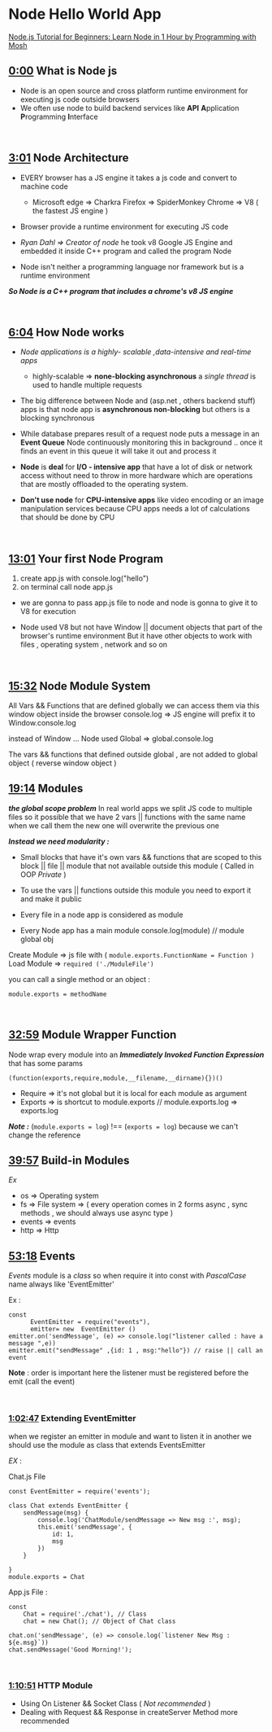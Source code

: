 
# Node Hello World App
[Node.js Tutorial for Beginners: Learn Node in 1 Hour  by Programming with Mosh ](https://www.youtube.com/watch?v=TlB_eWDSMt4)

## [0:00](https://youtu.be/TlB_eWDSMt4) What is Node js
- Node is an open source and cross platform runtime environment for executing js code outside browsers 
- We often use node to build backend services like **API** **A**pplication **P**rogramming **I**nterface 

<br>

## [3:01](https://youtu.be/TlB_eWDSMt4?t=181) Node Architecture

- EVERY browser has a JS engine  it takes a js code  and convert to machine code
  - Microsoft edge =>  Charkra 
   Firefox  => SpiderMonkey 
   Chrome => V8 ( the fastest  JS engine )

- Browser provide a runtime environment for executing  JS code 

- *Ryan Dahl => Creator of node* 
   he took v8  Google JS  Engine  and embedded it inside C++ program and called the program Node 
 - Node isn't neither  a programming language nor framework but is a runtime environment  

***So Node is a C++  program that includes a chrome's v8 JS engine***
 
<br/>

## [6:04](https://youtu.be/TlB_eWDSMt4?t=364) How Node works 

- *Node applications is a highly- scalable ,data-intensive and real-time apps*

  -  highly-scalable => **none-blocking asynchronous**
a *single thread*  is used to handle multiple requests 

- The big difference between Node and (asp.net  , others backend stuff) apps  is that node app is **asynchronous  non-blocking** but others is a blocking synchronous 

- While database prepares result of a request  node puts a message in an **Event Queue** 
Node continuously monitoring this in background .. once it finds an event in this queue it will take it out and process it 

- **Node** is **deal** for **I/O - intensive app** that have a lot of disk or network access without need to throw in more hardware which are operations that are mostly offloaded to the operating system.
- **Don't use node** for **CPU-intensive apps** like video encoding or an image manipulation services  because CPU apps needs a lot of calculations that should be done by CPU 

<br/>

## [13:01](https://youtu.be/TlB_eWDSMt4?t=781) Your first Node Program 
1. create app.js with console.log("hello") 
2. on terminal call node app.js 

- we are gonna to pass app.js file to node and node is gonna to give it to V8 for execution

- Node used V8 but not have Window || document  objects that  part of the browser's  runtime environment 
But it have other objects to  work with files , operating system , network and so on


<br/>

## [15:32](https://youtu.be/TlB_eWDSMt4?t=925) Node Module System


All Vars && Functions that are defined globally we can access them via this window object  inside the browser
console.log => JS engine will prefix it to Window.console.log 

instead of Window ...  Node used Global => global.console.log 

The vars && functions that defined outside  global , are not added to global object ( reverse  window object )

## [19:14](https://youtu.be/TlB_eWDSMt4?t=1154) Modules

***the global scope problem*** 
In real world apps we split JS code to multiple files so it possible that we have 2 vars || functions with the same name 
when we call them the new one will overwrite the previous one

***Instead we need modularity :***
 - Small blocks that have it's own vars && functions that are scoped to this block || file || module  that not available outside this module ( Called in OOP *Private* )

- To use the vars || functions outside this module you need to export it and make it public
- Every file in a node app is considered as module
- Every Node app has a main module console.log(module) // module global obj

Create Module => js file with  ( `module.exports.FunctionName = Function )`
Load Module  => `required ('./ModuleFile')`

you can call a single method or an object :

    module.exports = methodName

<br/>

## [32:59](https://youtu.be/TlB_eWDSMt4?t=1979) Module Wrapper Function

Node wrap every module into an  ***Immediately Invoked Function Expression*** that has some params 

    (function(exports,require,module,__filename,__dirname){})()

 - Require => it's not global but it is local for each module as argument 
- Exports => is shortcut to module.exports  //  module.exports.log => exports.log

***Note :*** (`module.exports = log`)  !== (`exports = log`) because we can't change the reference


## [39:57](https://youtu.be/TlB_eWDSMt4?t=2397) Build-in Modules
*Ex*
 - os => Operating system
 - fs => File system => ( every operation comes in 2 forms async , sync
   methods , we should  always use async type  )
 - events => events
 - http => Http

## [53:18](https://youtu.be/TlB_eWDSMt4?t=3198) Events 
 *Events* module is a *class*  so when require it into const with *PascalCase*  name always like 'EventEmitter'
 
 Ex :
  

    const 
	      EventEmitter = require("events"),
	      emitter= new  EventEmitter ()
    emitter.on('sendMessage', (e) => console.log("listener called : have a message ",e)) 
    emitter.emit("sendMessage" ,{id: 1 , msg:"hello"}) // raise || call an event 

**Note** : order is important here  the listener must be registered before the emit (call the event) 

<br/>

### [1:02:47](https://youtu.be/TlB_eWDSMt4?t=3767) Extending EventEmitter

when we register an emitter in module and want to listen it in another 
we should use the module as class  that extends EventsEmitter 

*EX* :

Chat.js  File

	const EventEmitter = require('events');
	
    class Chat extends EventEmitter {
        sendMessage(msg) {
            console.log('ChatModule/sendMessage => New msg :', msg);
            this.emit('sendMessage', {
                id: 1,
                msg
            })
        }

    }
    module.exports = Chat

App.js  File : 
	

    const 
        Chat = require('./chat'), // Class
        chat = new Chat(); // Object of Chat class
    
    chat.on('sendMessage', (e) => console.log(`listener New Msg : ${e.msg}`))
    chat.sendMessage('Good Morning!');
<br>

### [1:10:51](https://youtu.be/TlB_eWDSMt4?t=4251) HTTP Module

- Using On Listener &&  Socket Class ( *Not recommended* ) 
- Dealing with Request
 && Response in createServer Method  more recommended 